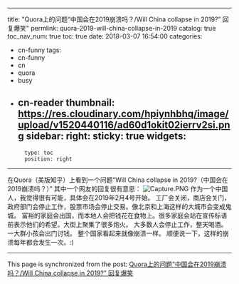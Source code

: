 
---
title: "Quora上的问题“中国会在2019崩溃吗？/Will China collapse in 2019?” 回复爆笑"
permlink: quora-2019-will-china-collapse-in-2019
catalog: true
toc_nav_num: true
toc: true
date: 2018-03-07 16:54:00
categories:
- cn-funny
tags:
- cn-funny
- cn
- quora
- busy
- cn-reader
thumbnail: https://res.cloudinary.com/hpiynhbhq/image/upload/v1520440116/ad60d1okit02ierrv2si.png
sidebar:
    right:
        sticky: true
widgets:
    -
        type: toc
        position: right
---


在Quora（美版知乎）上看到一个问题“Will China collapse in 2019?（中国会在2019崩溃吗？）”
其中一个网友的回复很有意思：
![Capture.PNG](https://res.cloudinary.com/hpiynhbhq/image/upload/v1520440116/ad60d1okit02ierrv2si.png)
作为一个中国人，我觉得很有可能，具体会在2019年2月4号开始。
工厂会关闭，商店会关门，政府部门会停止工作，股票市场会停止交易。像北京和上海这样的大城市会变成鬼城。
富裕的家庭会出国，而本地人会把钱花在食物上。很多家庭会站在宣传标语前表示他们的希望。大街上聚集了很多炮火。
大多数人会停止工作，整天喝酒。
一大群小孩会出门讨钱。
整个国家看起来就像崩溃一样。
顺便说一下，这样的崩溃每年都会发生一次。:)


- - -

This page is synchronized from the post: [Quora上的问题“中国会在2019崩溃吗？/Will China collapse in 2019?” 回复爆笑](https://steemit.com/@ericet/quora-2019-will-china-collapse-in-2019)
